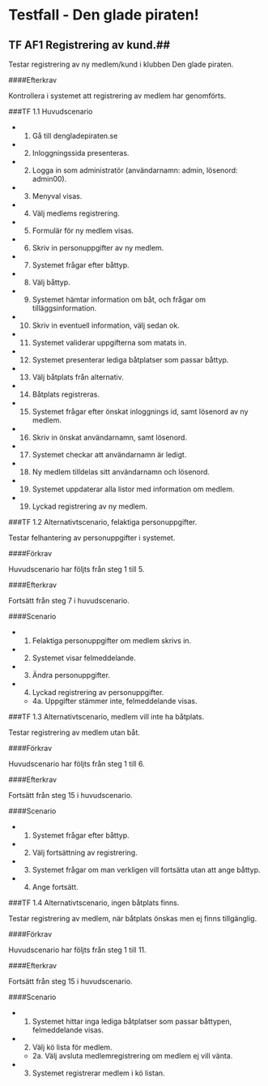 # Testfall - Den glade piraten! #

## TF AF1 Registrering av kund.##

Testar registrering av ny medlem/kund i klubben Den glade piraten. 

####Efterkrav

Kontrollera i systemet att registrering av medlem har genomförts. 

###TF 1.1 Huvudscenario

* 1. Gå till dengladepiraten.se
* 2. Inloggningssida presenteras.
* 2. Logga in som administratör (användarnamn: admin, lösenord: admin00).
* 3. Menyval visas. 
* 4. Välj medlems registrering.
* 5. Formulär för ny medlem visas.
* 6. Skriv in personuppgifter av ny medlem.
* 7. Systemet frågar efter båttyp.
* 8. Välj båttyp.
* 9. Systemet hämtar information om båt, och frågar om tilläggsinformation.
* 10. Skriv in eventuell information, välj sedan ok. 
* 11. Systemet validerar uppgifterna som matats in.
* 12. Systemet presenterar lediga båtplatser som passar båttyp. 
* 13. Välj båtplats från alternativ.
* 14. Båtplats registreras.
* 15. Systemet frågar efter önskat inloggnings id, samt lösenord av ny medlem.
* 16. Skriv in önskat användarnamn, samt lösenord. 
* 17. Systemet checkar att användarnamn är ledigt. 
* 18. Ny medlem tilldelas sitt användarnamn och lösenord. 
* 19. Systemet uppdaterar alla listor med information om medlem. 
* 19. Lyckad registrering av ny medlem.  

###TF 1.2 Alternativtscenario, felaktiga personuppgifter.

Testar felhantering av personuppgifter i systemet. 

####Förkrav

Huvudscenario har följts från steg 1 till 5.

####Efterkrav

Fortsätt från steg 7 i huvudscenario. 

####Scenario

* 1. Felaktiga personuppgifter om medlem skrivs in.
* 2. Systemet visar felmeddelande.
* 3. Ändra personuppgifter.
* 4. Lyckad registrering av personuppgifter.
    * 4a. Uppgifter stämmer inte, felmeddelande visas.  


###TF 1.3 Alternativtscenario, medlem vill inte ha båtplats. 

Testar registrering av medlem utan båt. 

####Förkrav

Huvudscenario har följts från steg 1 till 6.

####Efterkrav

Fortsätt från steg 15 i huvudscenario. 

####Scenario

* 1. Systemet frågar efter båttyp.
* 2. Välj fortsättning av registrering.
* 3. Systemet frågar om man verkligen vill fortsätta utan att ange båttyp. 
* 4. Ange fortsätt. 

###TF 1.4 Alternativtscenario, ingen båtplats finns.

Testar registrering av medlem, när båtplats önskas men ej finns tillgänglig.  

####Förkrav

Huvudscenario har följts från steg 1 till 11.

####Efterkrav

Fortsätt från steg 15 i huvudscenario.

####Scenario

* 1. Systemet hittar inga lediga båtplatser som passar båttypen, felmeddelande visas.
* 2. Välj kö lista för medlem.
    * 2a. Välj avsluta medlemregistrering om medlem ej vill vänta.  
* 3. Systemet registrerar medlem i kö listan. 
